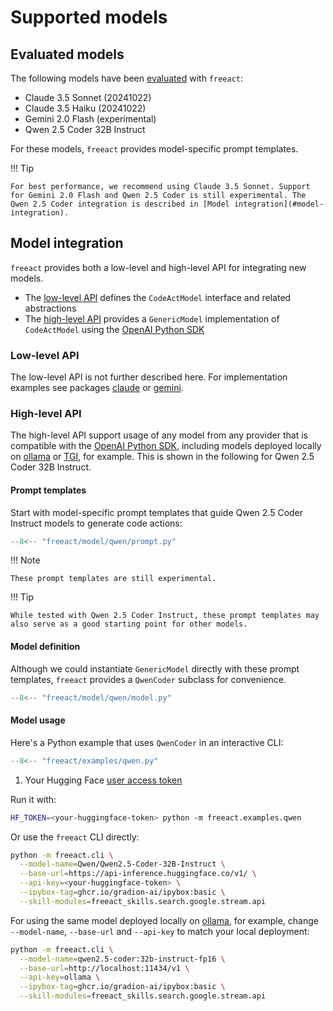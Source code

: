 # Supported models

## Evaluated models

The following models have been [evaluated](evaluation.md) with `freeact`:

- Claude 3.5 Sonnet (20241022)
- Claude 3.5 Haiku (20241022)
- Gemini 2.0 Flash (experimental)
- Qwen 2.5 Coder 32B Instruct

For these models, `freeact` provides model-specific prompt templates.

!!! Tip

    For best performance, we recommend using Claude 3.5 Sonnet. Support for Gemini 2.0 Flash and Qwen 2.5 Coder is still experimental. The Qwen 2.5 Coder integration is described in [Model integration](#model-integration).

## Model integration

`freeact` provides both a low-level and high-level API for integrating new models.

- The [low-level API](api/model.md) defines the `CodeActModel` interface and related abstractions
- The [high-level API](api/generic.md) provides a `GenericModel` implementation of `CodeActModel` using the [OpenAI Python SDK](https://github.com/openai/openai-python)

### Low-level API

The low-level API is not further described here. For implementation examples see packages [claude](https://github.com/gradion-ai/freeact/tree/main/freeact/model/claude) or [gemini](https://github.com/gradion-ai/freeact/tree/main/freeact/model/gemini).

### High-level API

The high-level API support usage of any model from any provider that is compatible with the [OpenAI Python SDK](https://github.com/openai/openai-python), including models deployed locally on [ollama](https://ollama.com/) or [TGI](https://huggingface.co/docs/text-generation-inference/index), for example. This is shown in the following for Qwen 2.5 Coder 32B Instruct.

#### Prompt templates

Start with model-specific prompt templates that guide Qwen 2.5 Coder Instruct models to generate code actions:

```python title="freeact/model/qwen/prompt.py"
--8<-- "freeact/model/qwen/prompt.py"
```

!!! Note

    These prompt templates are still experimental.

!!! Tip

    While tested with Qwen 2.5 Coder Instruct, these prompt templates may also serve as a good starting point for other models.

#### Model definition

Although we could instantiate `GenericModel` directly with these prompt templates, `freeact` provides a `QwenCoder` subclass for convenience.

```python title="freeact/model/qwen/model.py"
--8<-- "freeact/model/qwen/model.py"
```

#### Model usage

Here's a Python example that uses `QwenCoder` in an interactive CLI:

```python title="freeact/examples/qwen.py"
--8<-- "freeact/examples/qwen.py"
```

1. Your Hugging Face [user access token](https://huggingface.co/docs/hub/en/security-tokens)

Run it with:

```bash
HF_TOKEN=<your-huggingface-token> python -m freeact.examples.qwen
```

Or use the `freeact` CLI directly:

```bash
python -m freeact.cli \
  --model-name=Qwen/Qwen2.5-Coder-32B-Instruct \
  --base-url=https://api-inference.huggingface.co/v1/ \
  --api-key=<your-huggingface-token> \
  --ipybox-tag=ghcr.io/gradion-ai/ipybox:basic \
  --skill-modules=freeact_skills.search.google.stream.api
```

For using the same model deployed locally on [ollama](https://ollama.com/), for example, change `--model-name`, `--base-url` and `--api-key` to match your local deployment:

```bash
python -m freeact.cli \
  --model-name=qwen2.5-coder:32b-instruct-fp16 \
  --base-url=http://localhost:11434/v1 \
  --api-key=ollama \
  --ipybox-tag=ghcr.io/gradion-ai/ipybox:basic \
  --skill-modules=freeact_skills.search.google.stream.api
```
